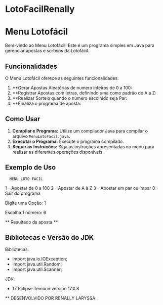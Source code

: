 # LotoFacilRenally
# Menu Lotofácil

Bem-vindo ao Menu Lotofácil! Este é um programa simples em Java para gerenciar apostas e sorteios da Lotofácil.

## Funcionalidades

O Menu Lotofácil oferece as seguintes funcionalidades:

1. **Gerar Apostas Aleatórias de numero inteiros de 0 a 100:
2. **Registrar Apostas com letras, definindo uma como padrão de A a Z:
3. **Realizar Sorteio quando o número escolhido seja Par:
0. **Finaliza o programa de aposta:

## Como Usar

1. **Compilar o Programa:** Utilize um compilador Java para compilar o arquivo `MenuLotoFacil.java`.
2. **Executar o Programa:** Execute o programa compilado.
3. **Seguir as Instruções:** Siga as instruções apresentadas no menu para realizar as diferentes operações disponíveis.

## Exemplo de Uso

      MENU LOTO FACIL 
 1 - Apostar de 0 a 100
 2 - Apostar de A à Z
 3 - Apostar em par ou ímpar
 0 - Sair do programa

 Digite uma Opção: 1
 
 Escolha 1 número: 6
 
** Resultado da aposta **

 ##   Bibliotecas e Versão do JDK
 
Bibliotecas:
* import java.io.IOException;
* import java.util.Random;
* import java.util.Scanner;

JDK: 
* 17 Eclipse Temurin version 17.0.8

** DESENVOLVIDO POR RENALLY LARYSSA 
